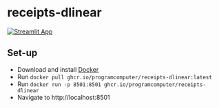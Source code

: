 # receipts-dlinear
[![Streamlit App](https://static.streamlit.io/badges/streamlit_badge_black_white.svg)](https://receipts-dlinear.streamlit.app)

## Set-up
* Download and install [Docker](https://docs.docker.com/engine/install/)
* Run `docker pull ghcr.io/programcomputer/receipts-dlinear:latest`
* Run `docker run -p 8501:8501 ghcr.io/programcomputer/receipts-dlinear`
* Navigate to http://localhost:8501
